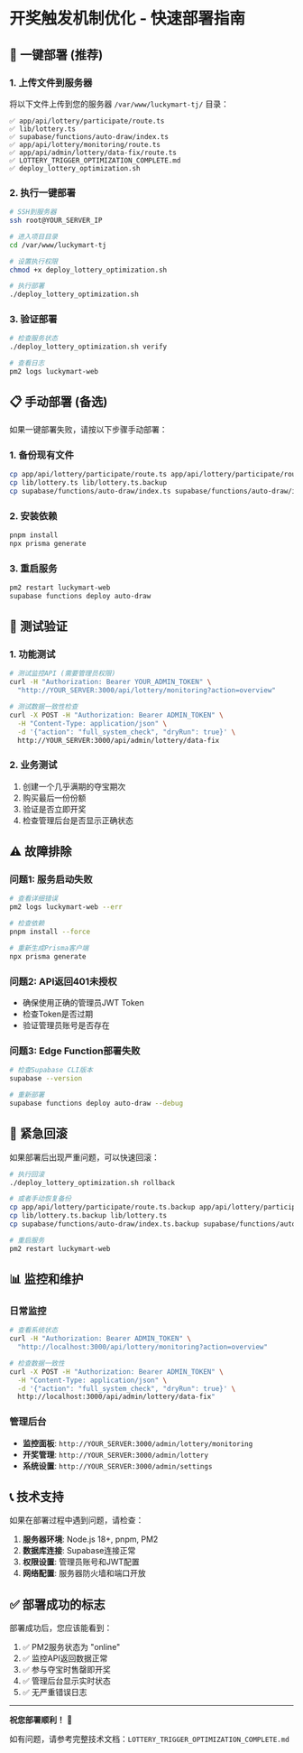 # 开奖触发机制优化 - 快速部署指南

## 🚀 一键部署 (推荐)

### 1. 上传文件到服务器
将以下文件上传到您的服务器 `/var/www/luckymart-tj/` 目录：

```
✅ app/api/lottery/participate/route.ts
✅ lib/lottery.ts  
✅ supabase/functions/auto-draw/index.ts
✅ app/api/lottery/monitoring/route.ts
✅ app/api/admin/lottery/data-fix/route.ts
✅ LOTTERY_TRIGGER_OPTIMIZATION_COMPLETE.md
✅ deploy_lottery_optimization.sh
```

### 2. 执行一键部署
```bash
# SSH到服务器
ssh root@YOUR_SERVER_IP

# 进入项目目录
cd /var/www/luckymart-tj

# 设置执行权限
chmod +x deploy_lottery_optimization.sh

# 执行部署
./deploy_lottery_optimization.sh
```

### 3. 验证部署
```bash
# 检查服务状态
./deploy_lottery_optimization.sh verify

# 查看日志
pm2 logs luckymart-web
```

## 📋 手动部署 (备选)

如果一键部署失败，请按以下步骤手动部署：

### 1. 备份现有文件
```bash
cp app/api/lottery/participate/route.ts app/api/lottery/participate/route.ts.backup
cp lib/lottery.ts lib/lottery.ts.backup
cp supabase/functions/auto-draw/index.ts supabase/functions/auto-draw/index.ts.backup
```

### 2. 安装依赖
```bash
pnpm install
npx prisma generate
```

### 3. 重启服务
```bash
pm2 restart luckymart-web
supabase functions deploy auto-draw
```

## 🧪 测试验证

### 1. 功能测试
```bash
# 测试监控API (需要管理员权限)
curl -H "Authorization: Bearer YOUR_ADMIN_TOKEN" \
  "http://YOUR_SERVER:3000/api/lottery/monitoring?action=overview"

# 测试数据一致性检查
curl -X POST -H "Authorization: Bearer ADMIN_TOKEN" \
  -H "Content-Type: application/json" \
  -d '{"action": "full_system_check", "dryRun": true}' \
  http://YOUR_SERVER:3000/api/admin/lottery/data-fix
```

### 2. 业务测试
1. 创建一个几乎满期的夺宝期次
2. 购买最后一份份额
3. 验证是否立即开奖
4. 检查管理后台是否显示正确状态

## ⚠️ 故障排除

### 问题1: 服务启动失败
```bash
# 查看详细错误
pm2 logs luckymart-web --err

# 检查依赖
pnpm install --force

# 重新生成Prisma客户端
npx prisma generate
```

### 问题2: API返回401未授权
- 确保使用正确的管理员JWT Token
- 检查Token是否过期
- 验证管理员账号是否存在

### 问题3: Edge Function部署失败
```bash
# 检查Supabase CLI版本
supabase --version

# 重新部署
supabase functions deploy auto-draw --debug
```

## 🔄 紧急回滚

如果部署后出现严重问题，可以快速回滚：

```bash
# 执行回滚
./deploy_lottery_optimization.sh rollback

# 或者手动恢复备份
cp app/api/lottery/participate/route.ts.backup app/api/lottery/participate/route.ts
cp lib/lottery.ts.backup lib/lottery.ts
cp supabase/functions/auto-draw/index.ts.backup supabase/functions/auto-draw/index.ts

# 重启服务
pm2 restart luckymart-web
```

## 📊 监控和维护

### 日常监控
```bash
# 查看系统状态
curl -H "Authorization: Bearer ADMIN_TOKEN" \
  "http://localhost:3000/api/lottery/monitoring?action=overview"

# 检查数据一致性
curl -X POST -H "Authorization: Bearer ADMIN_TOKEN" \
  -H "Content-Type: application/json" \
  -d '{"action": "full_system_check", "dryRun": true}' \
  http://localhost:3000/api/admin/lottery/data-fix"
```

### 管理后台
- **监控面板**: `http://YOUR_SERVER:3000/admin/lottery/monitoring`
- **开奖管理**: `http://YOUR_SERVER:3000/admin/lottery`
- **系统设置**: `http://YOUR_SERVER:3000/admin/settings`

## 📞 技术支持

如果在部署过程中遇到问题，请检查：

1. **服务器环境**: Node.js 18+, pnpm, PM2
2. **数据库连接**: Supabase连接正常
3. **权限设置**: 管理员账号和JWT配置
4. **网络配置**: 服务器防火墙和端口开放

## ✅ 部署成功的标志

部署成功后，您应该能看到：

1. ✅ PM2服务状态为 "online"
2. ✅ 监控API返回数据正常
3. ✅ 参与夺宝时售罄即开奖
4. ✅ 管理后台显示实时状态
5. ✅ 无严重错误日志

---

**祝您部署顺利！** 🎉

如有问题，请参考完整技术文档：`LOTTERY_TRIGGER_OPTIMIZATION_COMPLETE.md`

